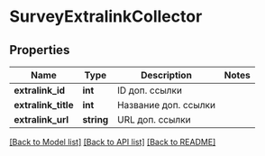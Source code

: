 # SurveyExtralinkCollector

## Properties
Name | Type | Description | Notes
------------ | ------------- | ------------- | -------------
**extralink_id** | **int** | ID доп. ссылки | 
**extralink_title** | **int** | Название доп. ссылки | 
**extralink_url** | **string** | URL доп. ссылки | 

[[Back to Model list]](../README.md#documentation-for-models) [[Back to API list]](../README.md#documentation-for-api-endpoints) [[Back to README]](../README.md)


